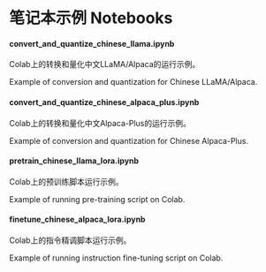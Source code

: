 # 笔记本示例 Notebooks

####  convert_and_quantize_chinese_llama.ipynb

Colab上的转换和量化中文LLaMA/Alpaca的运行示例。

Example of conversion and quantization for Chinese LLaMA/Alpaca.

####  convert_and_quantize_chinese_alpaca_plus.ipynb

Colab上的转换和量化中文Alpaca-Plus的运行示例。

Example of conversion and quantization for Chinese Alpaca-Plus.

#### pretrain_chinese_llama_lora.ipynb

Colab上的预训练脚本运行示例。

Example of running pre-training script on Colab.

#### finetune_chinese_alpaca_lora.ipynb

Colab上的指令精调脚本运行示例。

Example of running instruction fine-tuning script on Colab.